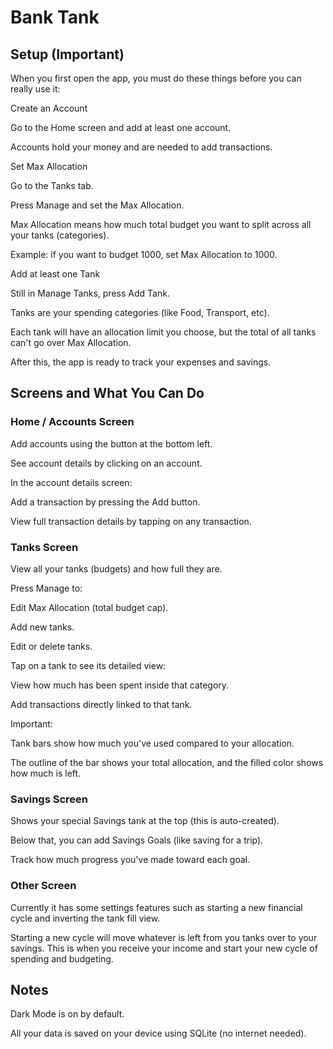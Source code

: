 # Bank Tank
## Setup (Important)
When you first open the app, you must do these things before you can really use it:

Create an Account

Go to the Home screen and add at least one account.

Accounts hold your money and are needed to add transactions.

Set Max Allocation

Go to the Tanks tab.

Press Manage and set the Max Allocation.

Max Allocation means how much total budget you want to split across all your tanks (categories).

Example: if you want to budget 1000, set Max Allocation to 1000.

Add at least one Tank

Still in Manage Tanks, press Add Tank.

Tanks are your spending categories (like Food, Transport, etc).

Each tank will have an allocation limit you choose, but the total of all tanks can't go over Max Allocation.

After this, the app is ready to track your expenses and savings.

## Screens and What You Can Do
### Home / Accounts Screen
Add accounts using the button at the bottom left.

See account details by clicking on an account.

In the account details screen:

Add a transaction by pressing the Add button.

View full transaction details by tapping on any transaction.

### Tanks Screen
View all your tanks (budgets) and how full they are.

Press Manage to:

Edit Max Allocation (total budget cap).

Add new tanks.

Edit or delete tanks.

Tap on a tank to see its detailed view:

View how much has been spent inside that category.

Add transactions directly linked to that tank.

Important:

Tank bars show how much you've used compared to your allocation.

The outline of the bar shows your total allocation, and the filled color shows how much is left.

### Savings Screen
Shows your special Savings tank at the top (this is auto-created).

Below that, you can add Savings Goals (like saving for a trip).

Track how much progress you've made toward each goal.

### Other Screen
Currently it has some settings features such as starting a new financial cycle and inverting the tank fill view.

Starting a new cycle will move whatever is left from you tanks over to your savings. This is when you receive your income and start your new cycle of spending and budgeting.

## Notes
Dark Mode is on by default.

All your data is saved on your device using SQLite (no internet needed).
